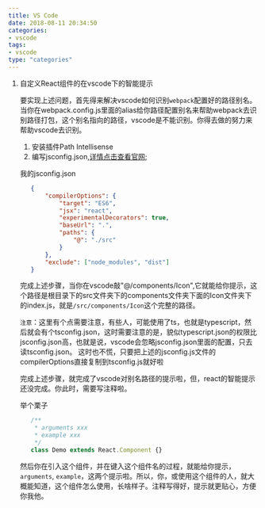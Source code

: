 ```yaml
---
title: VS Code 
date: 2018-08-11 20:34:50
categories:
- vscode
tags:
- vscode 
type: "categories"
---
```


1. 自定义React组件的在vscode下的智能提示

    要实现上述问题，首先得来解决vscode如何识别`webpack`配置好的路径别名。当你在webpack.config.js里面的alias给你路径配置别名来帮助webpack去识别路径打包，这个别名指向的路径，vscode是不能识别。你得去做的努力来帮助vscode去识别。

     1. 安装插件Path Intellisense
     2. 编写jsconfig.json,[详情点击查看官网](https://code.visualstudio.com/docs/languages/jsconfig);

     我的jsconfig.json
     ```json
        {
            "compilerOptions": {
                "target": "ES6",
                "jsx": "react",
                "experimentalDecorators": true,
                "baseUrl": ".",
                "paths": {
                    "@": "./src"
                }
            },
            "exclude": ["node_modules", "dist"]
        }
     ```

     完成上述步骤，当你在vscode敲"@/components/Icon",它就能给你提示，这个路径是根目录下的src文件夹下的components文件夹下面的Icon文件夹下的index.js，就是`/src/components/Icon`这个完整的路径。

     `注意`：这里有个点需要注意，有些人，可能使用了ts，也就是typescript，然后就会有个tsconfig.json，这时需要注意的是，貌似typescript.json的权限比jsconfig.json高，也就是说，vscode会忽略jsconfig.json里面的配置，只去读tsconfig.json。
     这时也不慌，只要把上述的jsconfig.js文件的compilerOptions直接复制到tsconfig.js就好啦

     完成上述步骤，就完成了vscode对别名路径的提示啦，但，react的智能提示还没完成。你此时，需要写注释啦。

     举个栗子

     ```javascript
        /**
         * arguments xxx
         * example xxx
         */
        class Demo extends React.Component {}
     ```
    然后你在引入这个组件，并在键入这个组件名的过程，就能给你提示，`arguments`, `example`，这两个提示啦。所以，你，或使用这个组件的人，就大概能知道，这个组件怎么使用，长啥样子。注释写得好，提示就更贴心，方便你我他。
